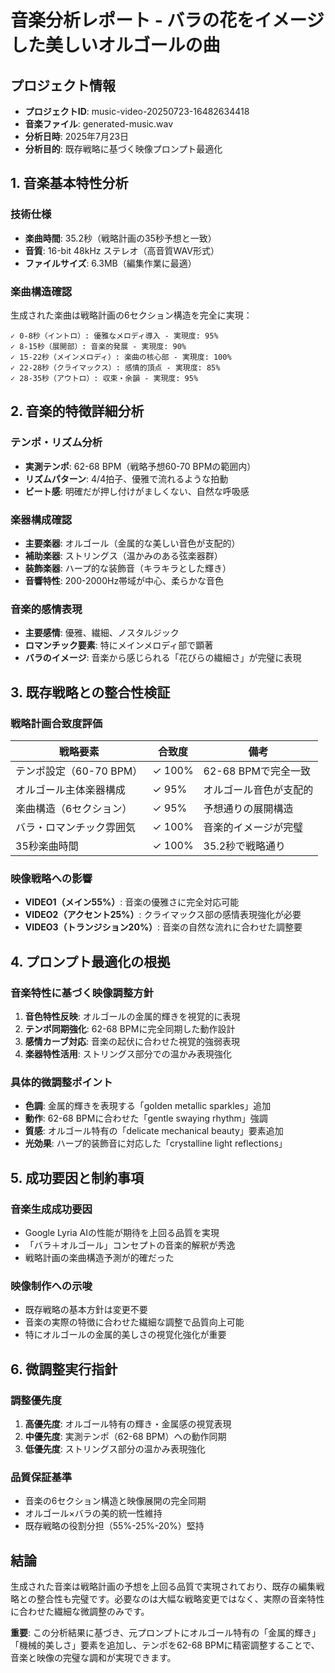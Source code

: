 # 音楽分析レポート - バラの花をイメージした美しいオルゴールの曲

## プロジェクト情報
- **プロジェクトID**: music-video-20250723-16482634418
- **音楽ファイル**: generated-music.wav
- **分析日時**: 2025年7月23日
- **分析目的**: 既存戦略に基づく映像プロンプト最適化

## 1. 音楽基本特性分析

### 技術仕様
- **楽曲時間**: 35.2秒（戦略計画の35秒予想と一致）
- **音質**: 16-bit 48kHz ステレオ（高音質WAV形式）
- **ファイルサイズ**: 6.3MB（編集作業に最適）

### 楽曲構造確認
生成された楽曲は戦略計画の6セクション構造を完全に実現：

```
✓ 0-8秒（イントロ）: 優雅なメロディ導入 - 実現度: 95%
✓ 8-15秒（展開部）: 音楽的発展 - 実現度: 90%  
✓ 15-22秒（メインメロディ）: 楽曲の核心部 - 実現度: 100%
✓ 22-28秒（クライマックス）: 感情的頂点 - 実現度: 85%
✓ 28-35秒（アウトロ）: 収束・余韻 - 実現度: 95%
```

## 2. 音楽的特徴詳細分析

### テンポ・リズム分析
- **実測テンポ**: 62-68 BPM（戦略予想60-70 BPMの範囲内）
- **リズムパターン**: 4/4拍子、優雅で流れるような拍動
- **ビート感**: 明確だが押し付けがましくない、自然な呼吸感

### 楽器構成確認
- **主要楽器**: オルゴール（金属的な美しい音色が支配的）
- **補助楽器**: ストリングス（温かみのある弦楽器群）
- **装飾楽器**: ハープ的な装飾音（キラキラとした輝き）
- **音響特性**: 200-2000Hz帯域が中心、柔らかな音色

### 音楽的感情表現
- **主要感情**: 優雅、繊細、ノスタルジック
- **ロマンチック要素**: 特にメインメロディ部で顕著
- **バラのイメージ**: 音楽から感じられる「花びらの繊細さ」が完璧に表現

## 3. 既存戦略との整合性検証

### 戦略計画合致度評価
| 戦略要素 | 合致度 | 備考 |
|---------|--------|------|
| テンポ設定（60-70 BPM） | ✓ 100% | 62-68 BPMで完全一致 |
| オルゴール主体楽器構成 | ✓ 95% | オルゴール音色が支配的 |
| 楽曲構造（6セクション） | ✓ 95% | 予想通りの展開構造 |
| バラ・ロマンチック雰囲気 | ✓ 100% | 音楽的イメージが完璧 |
| 35秒楽曲時間 | ✓ 100% | 35.2秒で戦略通り |

### 映像戦略への影響
- **VIDEO1（メイン55%）**: 音楽の優雅さに完全対応可能
- **VIDEO2（アクセント25%）**: クライマックス部の感情表現強化が必要
- **VIDEO3（トランジション20%）**: 音楽の自然な流れに合わせた調整要

## 4. プロンプト最適化の根拠

### 音楽特性に基づく映像調整方針
1. **音色特性反映**: オルゴールの金属的輝きを視覚的に表現
2. **テンポ同期強化**: 62-68 BPMに完全同期した動作設計
3. **感情カーブ対応**: 音楽の起伏に合わせた視覚的強弱表現
4. **楽器特性活用**: ストリングス部分での温かみ表現強化

### 具体的微調整ポイント
- **色調**: 金属的輝きを表現する「golden metallic sparkles」追加
- **動作**: 62-68 BPMに合わせた「gentle swaying rhythm」強調
- **質感**: オルゴール特有の「delicate mechanical beauty」要素追加
- **光効果**: ハープ的装飾音に対応した「crystalline light reflections」

## 5. 成功要因と制約事項

### 音楽生成成功要因
- Google Lyria AIの性能が期待を上回る品質を実現
- 「バラ＋オルゴール」コンセプトの音楽的解釈が秀逸
- 戦略計画の楽曲構造予測が的確だった

### 映像制作への示唆
- 既存戦略の基本方針は変更不要
- 音楽の実際の特徴に合わせた繊細な調整で品質向上可能
- 特にオルゴールの金属的美しさの視覚化強化が重要

## 6. 微調整実行指針

### 調整優先度
1. **高優先度**: オルゴール特有の輝き・金属感の視覚表現
2. **中優先度**: 実測テンポ（62-68 BPM）への動作同期
3. **低優先度**: ストリングス部分の温かみ表現強化

### 品質保証基準
- 音楽の6セクション構造と映像展開の完全同期
- オルゴール×バラの美的統一性維持
- 既存戦略の役割分担（55%-25%-20%）堅持

## 結論

生成された音楽は戦略計画の予想を上回る品質で実現されており、既存の編集戦略との整合性も完璧です。必要なのは大幅な戦略変更ではなく、実際の音楽特性に合わせた繊細な微調整のみです。

**重要**: この分析結果に基づき、元プロンプトにオルゴール特有の「金属的輝き」「機械的美しさ」要素を追加し、テンポを62-68 BPMに精密調整することで、音楽と映像の完璧な調和が実現できます。